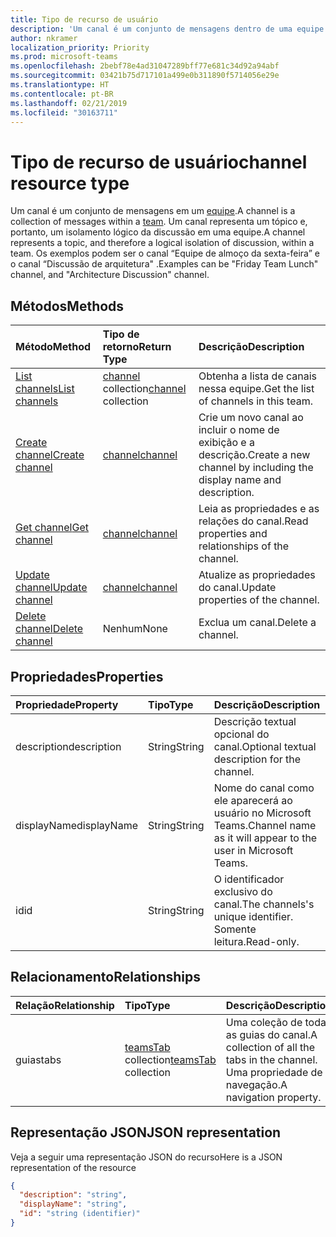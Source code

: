 ```yaml
---
title: Tipo de recurso de usuário
description: 'Um canal é um conjunto de mensagens dentro de uma equipe. '
author: nkramer
localization_priority: Priority
ms.prod: microsoft-teams
ms.openlocfilehash: 2bebf78e4ad31047289bff77e681c34d92a94abf
ms.sourcegitcommit: 03421b75d717101a499e0b311890f5714056e29e
ms.translationtype: HT
ms.contentlocale: pt-BR
ms.lasthandoff: 02/21/2019
ms.locfileid: "30163711"
---
```

# <a name="channel-resource-type"></a><span data-ttu-id="273b5-103">Tipo de recurso de usuário</span><span class="sxs-lookup"><span data-stu-id="273b5-103">channel resource type</span></span>



<span data-ttu-id="273b5-104">Um canal é um conjunto de mensagens em um [equipe](../resources/team.md).</span><span class="sxs-lookup"><span data-stu-id="273b5-104">A channel is a collection of messages within a [team](../resources/team.md).</span></span> <span data-ttu-id="273b5-105">Um canal representa um tópico e, portanto, um isolamento lógico da discussão em uma equipe.</span><span class="sxs-lookup"><span data-stu-id="273b5-105">A channel represents a topic, and therefore a logical isolation of discussion, within a team.</span></span> <span data-ttu-id="273b5-106">Os exemplos podem ser o canal “Equipe de almoço da sexta-feira” e o canal “Discussão de arquitetura" .</span><span class="sxs-lookup"><span data-stu-id="273b5-106">Examples can be "Friday Team Lunch" channel, and "Architecture Discussion" channel.</span></span>


## <a name="methods"></a><span data-ttu-id="273b5-107">Métodos</span><span class="sxs-lookup"><span data-stu-id="273b5-107">Methods</span></span>

| <span data-ttu-id="273b5-108">Método</span><span class="sxs-lookup"><span data-stu-id="273b5-108">Method</span></span>       | <span data-ttu-id="273b5-109">Tipo de retorno</span><span class="sxs-lookup"><span data-stu-id="273b5-109">Return Type</span></span>  |<span data-ttu-id="273b5-110">Descrição</span><span class="sxs-lookup"><span data-stu-id="273b5-110">Description</span></span>|
|:---------------|:--------|:----------|
|[<span data-ttu-id="273b5-111">List channels</span><span class="sxs-lookup"><span data-stu-id="273b5-111">List channels</span></span>](../api/channel-list.md) | <span data-ttu-id="273b5-112">[channel](channel.md) collection</span><span class="sxs-lookup"><span data-stu-id="273b5-112">[channel](channel.md) collection</span></span> | <span data-ttu-id="273b5-113">Obtenha a lista de canais nessa equipe.</span><span class="sxs-lookup"><span data-stu-id="273b5-113">Get the list of channels in this team.</span></span>|
|[<span data-ttu-id="273b5-114">Create channel</span><span class="sxs-lookup"><span data-stu-id="273b5-114">Create channel</span></span>](../api/channel-post.md) | [<span data-ttu-id="273b5-115">channel</span><span class="sxs-lookup"><span data-stu-id="273b5-115">channel</span></span>](channel.md) | <span data-ttu-id="273b5-116">Crie um novo canal ao incluir o nome de exibição e a descrição.</span><span class="sxs-lookup"><span data-stu-id="273b5-116">Create a new channel by including the display name and description.</span></span>|
|[<span data-ttu-id="273b5-117">Get channel</span><span class="sxs-lookup"><span data-stu-id="273b5-117">Get channel</span></span>](../api/channel-get.md) | [<span data-ttu-id="273b5-118">channel</span><span class="sxs-lookup"><span data-stu-id="273b5-118">channel</span></span>](channel.md) | <span data-ttu-id="273b5-119">Leia as propriedades e as relações do canal.</span><span class="sxs-lookup"><span data-stu-id="273b5-119">Read properties and relationships of the channel.</span></span>|
|[<span data-ttu-id="273b5-120">Update channel</span><span class="sxs-lookup"><span data-stu-id="273b5-120">Update channel</span></span>](../api/channel-patch.md) | [<span data-ttu-id="273b5-121">channel</span><span class="sxs-lookup"><span data-stu-id="273b5-121">channel</span></span>](channel.md) | <span data-ttu-id="273b5-122">Atualize as propriedades do canal.</span><span class="sxs-lookup"><span data-stu-id="273b5-122">Update properties of the channel.</span></span>|
|[<span data-ttu-id="273b5-123">Delete channel</span><span class="sxs-lookup"><span data-stu-id="273b5-123">Delete channel</span></span>](../api/channel-delete.md) | <span data-ttu-id="273b5-124">Nenhum</span><span class="sxs-lookup"><span data-stu-id="273b5-124">None</span></span> | <span data-ttu-id="273b5-125">Exclua um canal.</span><span class="sxs-lookup"><span data-stu-id="273b5-125">Delete a channel.</span></span>|

## <a name="properties"></a><span data-ttu-id="273b5-126">Propriedades</span><span class="sxs-lookup"><span data-stu-id="273b5-126">Properties</span></span>
| <span data-ttu-id="273b5-127">Propriedade</span><span class="sxs-lookup"><span data-stu-id="273b5-127">Property</span></span>     | <span data-ttu-id="273b5-128">Tipo</span><span class="sxs-lookup"><span data-stu-id="273b5-128">Type</span></span>   |<span data-ttu-id="273b5-129">Descrição</span><span class="sxs-lookup"><span data-stu-id="273b5-129">Description</span></span>|
|:---------------|:--------|:----------|
|<span data-ttu-id="273b5-130">description</span><span class="sxs-lookup"><span data-stu-id="273b5-130">description</span></span>|<span data-ttu-id="273b5-131">String</span><span class="sxs-lookup"><span data-stu-id="273b5-131">String</span></span>|<span data-ttu-id="273b5-132">Descrição textual opcional do canal.</span><span class="sxs-lookup"><span data-stu-id="273b5-132">Optional textual description for the channel.</span></span>|
|<span data-ttu-id="273b5-133">displayName</span><span class="sxs-lookup"><span data-stu-id="273b5-133">displayName</span></span>|<span data-ttu-id="273b5-134">String</span><span class="sxs-lookup"><span data-stu-id="273b5-134">String</span></span>|<span data-ttu-id="273b5-135">Nome do canal como ele aparecerá ao usuário no Microsoft Teams.</span><span class="sxs-lookup"><span data-stu-id="273b5-135">Channel name as it will appear to the user in Microsoft Teams.</span></span>|
|<span data-ttu-id="273b5-136">id</span><span class="sxs-lookup"><span data-stu-id="273b5-136">id</span></span>|<span data-ttu-id="273b5-137">String</span><span class="sxs-lookup"><span data-stu-id="273b5-137">String</span></span>|<span data-ttu-id="273b5-138">O identificador exclusivo do canal.</span><span class="sxs-lookup"><span data-stu-id="273b5-138">The channels's unique identifier.</span></span> <span data-ttu-id="273b5-139">Somente leitura.</span><span class="sxs-lookup"><span data-stu-id="273b5-139">Read-only.</span></span>|

## <a name="relationships"></a><span data-ttu-id="273b5-140">Relacionamento</span><span class="sxs-lookup"><span data-stu-id="273b5-140">Relationships</span></span>
| <span data-ttu-id="273b5-141">Relação</span><span class="sxs-lookup"><span data-stu-id="273b5-141">Relationship</span></span> | <span data-ttu-id="273b5-142">Tipo</span><span class="sxs-lookup"><span data-stu-id="273b5-142">Type</span></span>   |<span data-ttu-id="273b5-143">Descrição</span><span class="sxs-lookup"><span data-stu-id="273b5-143">Description</span></span>|
|:---------------|:--------|:----------|
|<span data-ttu-id="273b5-144">guias</span><span class="sxs-lookup"><span data-stu-id="273b5-144">tabs</span></span>|<span data-ttu-id="273b5-145">[teamsTab](../resources/teamstab.md) collection</span><span class="sxs-lookup"><span data-stu-id="273b5-145">[teamsTab](../resources/teamstab.md) collection</span></span>|<span data-ttu-id="273b5-146">Uma coleção de todas as guias do canal.</span><span class="sxs-lookup"><span data-stu-id="273b5-146">A collection of all the tabs in the channel.</span></span> <span data-ttu-id="273b5-147">Uma propriedade de navegação.</span><span class="sxs-lookup"><span data-stu-id="273b5-147">A navigation property.</span></span>|


## <a name="json-representation"></a><span data-ttu-id="273b5-148">Representação JSON</span><span class="sxs-lookup"><span data-stu-id="273b5-148">JSON representation</span></span>

<span data-ttu-id="273b5-149">Veja a seguir uma representação JSON do recurso</span><span class="sxs-lookup"><span data-stu-id="273b5-149">Here is a JSON representation of the resource</span></span>

<!-- {
  "blockType": "resource",
  "keyProperty": "id",
  "@odata.type": "microsoft.graph.channel"
}-->

```json
{
  "description": "string",
  "displayName": "string",
  "id": "string (identifier)"
}

```


<!-- uuid: 8fcb5dbc-d5aa-4681-8e31-b001d5168d79
2015-10-25 14:57:30 UTC -->
<!-- {
  "type": "#page.annotation",
  "description": "channel resource",
  "keywords": "",
  "section": "documentation",
  "tocPath": ""
}-->
